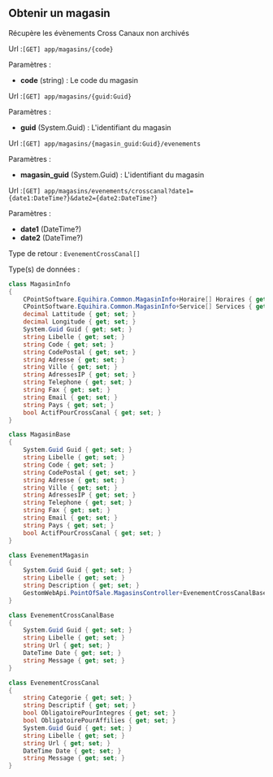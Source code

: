 ## <span id='obtenir'>Obtenir un magasin</span>

Récupère les évènements Cross Canaux non archivés

Url :`[GET] app/magasins/{code}`

Paramètres : 

- **code** (string) : Le code du magasin

Url :`[GET] app/magasins/{guid:Guid}`

Paramètres : 

- **guid** (System.Guid) : L'identifiant du magasin

Url :`[GET] app/magasins/{magasin_guid:Guid}/evenements`

Paramètres : 

- **magasin_guid** (System.Guid) : L'identifiant du magasin

Url :`[GET] app/magasins/evenements/crosscanal?date1={date1:DateTime?}&date2={date2:DateTime?}`

Paramètres : 

- **date1** (DateTime?)
- **date2** (DateTime?)

Type de retour : `EvenementCrossCanal[]`

Type(s) de données :

```csharp
class MagasinInfo
{
	CPointSoftware.Equihira.Common.MagasinInfo+Horaire[] Horaires { get; set; }
	CPointSoftware.Equihira.Common.MagasinInfo+Service[] Services { get; set; }
	decimal Lattitude { get; set; }
	decimal Longitude { get; set; }
	System.Guid Guid { get; set; }
	string Libelle { get; set; }
	string Code { get; set; }
	string CodePostal { get; set; }
	string Adresse { get; set; }
	string Ville { get; set; }
	string AdressesIP { get; set; }
	string Telephone { get; set; }
	string Fax { get; set; }
	string Email { get; set; }
	string Pays { get; set; }
	bool ActifPourCrossCanal { get; set; }
}

class MagasinBase
{
	System.Guid Guid { get; set; }
	string Libelle { get; set; }
	string Code { get; set; }
	string CodePostal { get; set; }
	string Adresse { get; set; }
	string Ville { get; set; }
	string AdressesIP { get; set; }
	string Telephone { get; set; }
	string Fax { get; set; }
	string Email { get; set; }
	string Pays { get; set; }
	bool ActifPourCrossCanal { get; set; }
}

class EvenementMagasin
{
	System.Guid Guid { get; set; }
	string Libelle { get; set; }
	string Description { get; set; }
	GestomWebApi.PointOfSale.MagasinsController+EvenementCrossCanalBase InfoEventCrossCanal { get; set; }
}

class EvenementCrossCanalBase
{
	System.Guid Guid { get; set; }
	string Libelle { get; set; }
	string Url { get; set; }
	DateTime Date { get; set; }
	string Message { get; set; }
}

class EvenementCrossCanal
{
	string Categorie { get; set; }
	string Descriptif { get; set; }
	bool ObligatoirePourIntegres { get; set; }
	bool ObligatoirePourAffilies { get; set; }
	System.Guid Guid { get; set; }
	string Libelle { get; set; }
	string Url { get; set; }
	DateTime Date { get; set; }
	string Message { get; set; }
}

```

